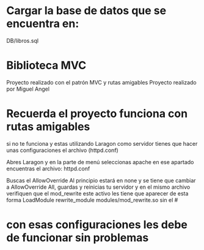 # Cargar la base de datos que se encuentra en:
DB/libros.sql


# Biblioteca MVC
Proyecto realizado con el patrón MVC y rutas amigables 
Proyecto realizado por Miguel Angel


# Recuerda el proyecto funciona con rutas amigables
si no te funciona y estas utilizando Laragon como servidor
tienes que hacer unas configuraciones el archivo (httpd.conf)


Abres Laragon y en la parte de menú seleccionas apache
en ese apartado encuentras el archivo: httpd.conf


Buscas el AllowOverride
Al principio estará en none y se tiene que cambiar a
AllowOverride All, guardas y reinicias tu servidor
y en el mismo archivo verifiquen que el mod_rewrite
este activo les tiene que aparecer de esta forma
LoadModule rewrite_module modules/mod_rewrite.so sin el #


# con esas configuraciones les debe de funcionar sin problemas
